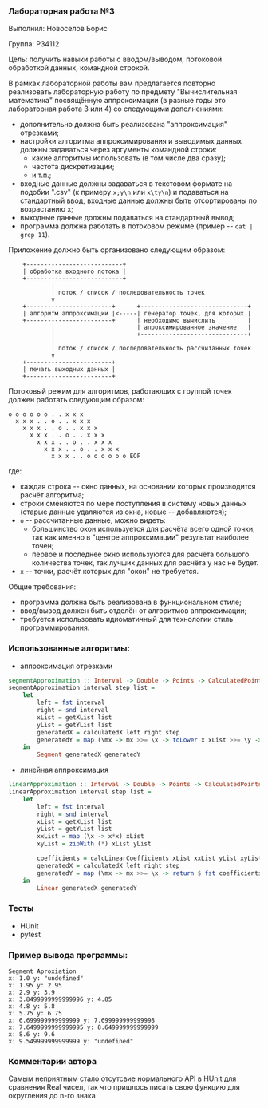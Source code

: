 ### Лабораторная работа №3

Выполнил: Новоселов Борис

Группа: P34112

Цель: получить навыки работы с вводом/выводом, потоковой обработкой данных, командной строкой.

В рамках лабораторной работы вам предлагается повторно реализовать лабораторную работу по предмету "Вычислительная математика" посвящённую аппроксимации (в разные годы это лабораторная работа 3 или 4) со следующими дополнениями:

- дополнительно должна быть реализована "аппроксимация" отрезками;
- настройки алгоритма аппроксимирования и выводимых данных должны задаваться через аргументы командной строки:
    - какие алгоритмы использовать (в том числе два сразу);
    - частота дискретизации;
    - и т.п.;
- входные данные должны задаваться в текстовом формате на подобии ".csv" (к примеру `x;y\n` или `x\ty\n`) и подаваться на стандартный ввод, входные данные должны быть отсортированы по возрастанию x;
- выходные данные должны подаваться на стандартный вывод;
- программа должна работать в потоковом режиме (пример -- `cat | grep 11`).

Приложение должно быть организовано следующим образом:

```text
    +---------------------------+
    | обработка входного потока |
    +---------------------------+
            |
            | поток / список / последовательность точек
            v
    +------------------------+      +------------------------------+
    | алгоритм аппроксимации |<-----| генератор точек, для которых |
    +------------------------+      | необходимо вычислить         |
            |                       | апроксимированное значение   |
            |                       +------------------------------+
            |
            | поток / список / последовательность рассчитанных точек
            v 
    +------------------------+
    | печать выходных данных |
    +------------------------+
```

Потоковый режим для алгоритмов, работающих с группой точек должен работать следующим образом:

```text
o o o o o o . . x x x
  x x x . . o . . x x x
    x x x . . o . . x x x
      x x x . . o . . x x x
        x x x . . o . . x x x
          x x x . . o . . x x x 
            x x x . . o o o o o o EOF
```

где:

- каждая строка -- окно данных, на основании которых производится расчёт алгоритма;
- строки сменяются по мере поступления в систему новых данных (старые данные удаляются из окна, новые -- добавляются);
- `o` -- рассчитанные данные, можно видеть:
    - большинство окон используется для расчёта всего одной точки, так как именно в "центре аппроксимации" результат наиболее точен;
    - первое и последнее окно используются для расчёта большого количества точек, так лучших данных для расчёта у нас не будет.
- `x` -- точки, расчёт которых для "окон" не требуется.

Общие требования:

- программа должна быть реализована в функциональном стиле;
- ввод/вывод должен быть отделён от алгоритмов аппроксимации;
- требуется использовать идиоматичный для технологии стиль программирования.

### Использованные алгоритмы:
- аппроксимация отрезками
``` haskell
segmentApproximation :: Interval -> Double -> Points -> CalculatedPoints
segmentApproximation interval step list =
    let
        left = fst interval
        right = snd interval
        xList = getXList list
        yList = getYList list
        generatedX = calculatedX left right step
        generatedY = map (\mx -> mx >>= \x -> toLower x xList >>= \y -> toUpper x xList >>= \z ->calcForSegment x y z xList yList) generatedX
    in
        Segment generatedX generatedY
```
- линейная аппроксимация
``` haskell
linearApproximation :: Interval -> Double -> Points -> CalculatedPoints
linearApproximation interval step list =
    let
        left = fst interval
        right = snd interval
        xList = getXList list
        yList = getYList list
        xxList = map (\x -> x*x) xList
        xyList = zipWith (*) xList yList

        coefficients = calcLinearCoefficients xList xxList yList xyList
        generatedX = calculatedX left right step
        generatedY = map (\mx -> mx >>= \x -> return $ fst coefficients * x + snd coefficients) generatedX
    in
        Linear generatedX generatedY
```
### Тесты
- HUnit
- pytest

### Пример вывода программы:

``` text
Segment Aproxiation
x: 1.0 y: "undefined"
x: 1.95 y: 2.95
x: 2.9 y: 3.9
x: 3.8499999999999996 y: 4.85
x: 4.8 y: 5.8
x: 5.75 y: 6.75
x: 6.699999999999999 y: 7.699999999999998
x: 7.6499999999999995 y: 8.649999999999999
x: 8.6 y: 9.6
x: 9.549999999999999 y: "undefined"
```
### Комментарии автора
Самым неприятным стало отсутсвие нормального API в HUnit для сравнения Real чисел, так что пришлось писать свою функцию для округления до n-го знака
